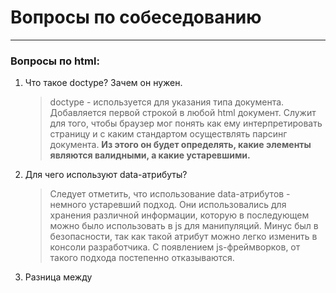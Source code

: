 # Вопросы по собеседованию
---
### Вопросы по **html**:

1. Что такое doctype? Зачем он нужен.
   > doctype - используется для указания типа документа. Добавляется первой строкой в любой html документ. Служит для того, чтобы браузер мог понять как ему интерпретировать страницу и с каким стандартом осуществлять парсинг документа. **Из этого он будет определять, какие элементы являются валидными, а какие устаревшими.**

2. Для чего используют data-атрибуты?
   > Следует отметить, что использование data-атрибутов - немного устаревший подход. Они использовались для хранения различной информации, которую в последующем можно было использовать в js для манипуляций. Минус был в безопасности, так как такой атрибут можно легко изменить в консоли разработчика. С появлением js-фреймворков, от такого подхода постепенно отказываются.

3. Разница между <script>, <script async> и <script defer>.
   >  Когда происходит чтение html-документа парсер может наткнуться на тег script. <script> - это тег, предназначенный для исполнения js-кода. Проблема: когда парсер доходит до этого тега, скрипт блокирует дальнейшее чтение документа до момента своего полного исполнения. Извлекается и загружается мгновенно, блокируя дальнейшее чтение html-документа. Поэтому его рекомендуют добавлять в конец html-документа перед <body>. Если тег содержит атрибут async - скрипт извлекается и исполняется параллельно с чтением html-документа. Часто async применяется для скриптов, которые не зависят от других скриптов (аналитика и тп.). Атрибут defer - скрипт будет извлечен при чтении html-страницы, однако его выполнение произойдет после полного парсинга страницы. Если таких скриптов несколько, каждый будет исполняться в том порядке, как он расположен в html. Такое поведение практически идентично обычному тегу скрипт, однако defer гаранитрует что на момент исполнение скрипт-кода DOM-дерево будет полностью готово. Атрибут следует использовать со скриптами, которые взаимодействуют с DOM-элементами.

4. В чем отличие между тэгами strong/em и b/i? Зачем они нужны?
   > Если посмотреть результат в браузере, то теги strong и b делают текст жирным, а теги em и i - делают текст курсивным. Однако теги strong и em предназначены для добавления обернутому элементу логического выделения. К примеру, внутри параграфа обернутое слово будет не только выделено, но и при чтении страницы поисковыми роботами на нем будет сделан акцент, в то время как теги b и i просто изменяют визуальное вид обернутого элемента без добавления семантики или акцента.

5. Что такое canvas и для чего он используется?
   > Canvas - (холст) - это html5 элемент, который можно использовать для вставки изображений, градиентов, сложных анимаций, также он создает область, в которой с помощью js можно рисовать различные объекты, преобразовывать их и взаимодействовать с ними. По сути, это низкоуровневый API, предназначенный для отрисовки графики. Пример использования:

![image](https://user-images.githubusercontent.com/33577099/159160651-a04ce72d-7567-42d1-8d24-b099d0758f6c.png)

---

### Вопросы по **CSS и препроцессорам**:

1. Типы позиционирования в CSS
   
![image](https://user-images.githubusercontent.com/33577099/159160487-ad2b7132-9046-44c5-85da-cef4ffe751de.png)
   
2. Что такое вендорные префиксы и для чего они используются?
   > Вендорный префикс - это приставка к CSS-свойству, которая обеспечивает поддержку данного свойства браузерами, в которых оно не внедрено на постоянной основе. То есть свойство введено в спецификацию CSS, но в конкретном браузере оно находится либо в стадии разработки, либо в стадии тестирования. Причин для их появления несколько: включение в браузер экспериментальных свойств CSS, которые стандартом еще не утверждены и для кроссбраузерности. @@@Спросить где можно узнать про поддержку свойств в разных браузерах@@@ - сервис CanIUse.
 
